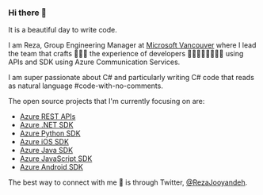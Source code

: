 ### Hi there 👋

It is a beautiful day to write code.

I am Reza, Group Engineering Manager at [Microsoft Vancouver](https://twitter.com/MicrosoftVan) where I lead the team that crafts 👨🏻‍🎨 the experience of developers 👩‍💻👨🏼‍💻👩🏽‍💻 using  APIs and SDK using Azure Communication Services.

I am super passionate about C# and particularly writing C# code that reads as natural language #code-with-no-comments.

The open source projects that I'm currently focusing on are:
* [Azure REST APIs](https://github.com/Azure/azure-rest-api-specs)
* [Azure .NET SDK](https://github.com/Azure/azure-sdk-for-net)
* [Azure Python SDK](https://github.com/Azure/azure-sdk-for-python)
* [Azure iOS SDK](https://github.com/Azure/azure-sdk-for-ios)
* [Azure Java SDK](https://github.com/Azure/azure-sdk-for-java)
* [Azure JavaScript SDK](https://github.com/Azure/azure-sdk-for-js)
* [Azure Android SDK](https://github.com/Azure/azure-sdk-for-android)

The best way to connect with me 💬 is through Twitter, [@RezaJooyandeh](https://twitter.com/RezaJooyandeh). 

<!--
**RezaJooyandeh/RezaJooyandeh** is a ✨ _special_ ✨ repository because its `README.md` (this file) appears on your GitHub profile.

Here are some ideas to get you started:

- 🔭 I’m currently working on ...
- 🌱 I’m currently learning ...
- 👯 I’m looking to collaborate on ...
- 🤔 I’m looking for help with ...
- 💬 Ask me about ...
- 📫 How to reach me: ...
- 😄 Pronouns: ...
- ⚡ Fun fact: ...
-->
